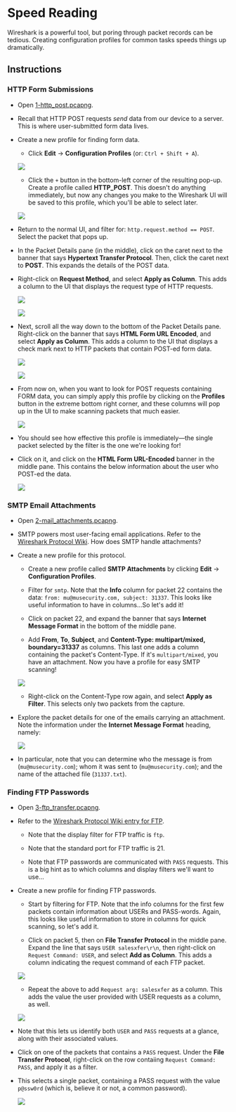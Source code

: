 # Speed Reading

Wireshark is a powerful tool, but poring through packet records can be tedious. Creating configuration profiles for common tasks speeds things up dramatically.

## Instructions

### HTTP Form Submissions

- Open [1-http_post.pcapng](1-http_post.pcapng).

- Recall that HTTP POST requests *send* data from our device to a server. This is where user-submitted form data lives.

- Create a new profile for finding form data.

  - Click **Edit** -> **Configuration Profiles** (or: `Ctrl + Shift + A`).

  ![](Images/configuration_profiles.png)

  - Click the `+` button in the bottom-left corner of the resulting pop-up. Create a profile called **HTTP_POST**. This doesn't do anything immediately, but now any changes you make to the Wireshark UI will be saved to this profile, which you'll be able to select later.

  ![](Images/edit_profiles.png)

- Return to the normal UI, and filter for: `http.request.method == POST`. Select the packet that pops up.

- In the Packet Details pane (in the middle), click on the caret next to the banner that says **Hypertext Transfer Protocol**. Then, click the caret next to **POST**. This expands the details of the POST data.

- Right-click on **Request Method**, and select **Apply as Column**. This adds a column to the UI that displays the request type of HTTP requests.

  ![](Images/request_method_column.png)

  ![](Images/request_method_column_example.png)

- Next, scroll all the way down to the bottom of the Packet Details pane. Right-click on the banner that says **HTML Form URL Encoded**, and select **Apply as Column**. This adds a column to the UI that displays a check mark next to HTTP packets that contain POST-ed form data.

  ![](Images/adding_form_data_column.png)

  ![](Images/form_data_column.png)

- From now on, when you want to look for POST requests containing FORM data, you can simply apply this profile by clicking on the **Profiles** button in the extreme bottom right corner, and these columns will pop up in the UI to make scanning packets that much easier.

  ![](Images/applying_profile.png)

- You should see how effective this profile is immediately—the single packet selected by the filter is the one we're looking for!

- Click on it, and click on the **HTML Form URL-Encoded** banner in the middle pane. This contains the below information about the user who POST-ed the data.

  ![](Images/post_data.png)

### SMTP Email Attachments

- Open [2-mail_attachments.pcapng](2-mail_attachments.pcapng).

- SMTP powers most user-facing email applications. Refer to the [Wireshark Protocol Wiki](https://wiki.wireshark.org/SMTP). How does SMTP handle attachments?

- Create a new profile for this protocol.

  - Create a new profile called **SMTP Attachments** by clicking **Edit** -> **Configuration Profiles**.

  - Filter for `smtp`. Note that the **Info** column for packet 22 contains the data: `from: mu@musecurity.com, subject: 31337`. This looks like useful information to have in columns...So let's add it!

  - Click on packet 22, and expand the banner that says **Internet Message Format** in the bottom of the middle pane.

  - Add **From**, **To**, **Subject**, and **Content-Type: multipart/mixed, boundary=31337** as columns. This last one adds a column containing the packet's Content-Type. If it's `multipart/mixed`, you have an attachment. Now you have a profile for easy SMTP scanning!

  ![](Images/smtp_columns.png)

  - Right-click on the Content-Type row again, and select **Apply as Filter**. This selects only two packets from the capture.

- Explore the packet details for one of the emails carrying an attachment. Note the information under the **Internet Message Format** heading, namely:

  ![](Images/attachment_message_info.png)

- In particular, note that you can determine who the message is from (`mu@musecurity.com`); whom it was sent to (`mu@musecurity.com`); and the name of the attached file (`31337.txt`).

### Finding FTP Passwords

- Open [3-ftp_transfer.pcapng](3-ftp_transfer.pcapng).

- Refer to the [Wireshark Protocol Wiki entry for FTP](https://wiki.wireshark.org/FTP).

  - Note that the display filter for FTP traffic is `ftp`.

  - Note that the standard port for FTP traffic is 21.

  - Note that FTP passwords are communicated with `PASS` requests. This is a big hint as to which columns and display filters we'll want to use...

- Create a new profile for finding FTP passwords.

  - Start by filtering for FTP. Note that the info columns for the first few packets contain information about USERs and PASS-words. Again, this looks like useful information to store in columns for quick scanning, so let's add it.

  - Click on packet 5, then on **File Transfer Protocol** in the middle pane. Expand the line that says `USER salesxfer\r\n`, then right-click on `Request Command: USER`, and select **Add as Column**. This adds a column indicating the request command of each FTP packet.

  ![](Images/ftp_request_command_column.png)

  - Repeat the above to add `Request arg: salesxfer` as a column. This adds the value the user provided with USER requests as a column, as well.

  ![](Images/ftp_request_columns.png)

- Note that this lets us identify both `USER` and `PASS` requests at a glance, along with their associated values.

- Click on one of the packets that contains a `PASS` request. Under the **File Transfer Protocol**, right-click on the row contaiing `Request Command: PASS`, and apply it as a filter.

- This selects a single packet, containing a PASS request with the value `p@ssw0rd` (which is, believe it or not, a common password).

  ![](Images/ftp_pass_request.png)
